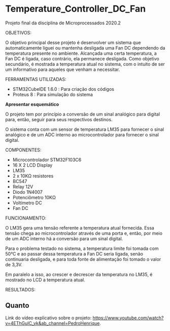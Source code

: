 # Temperature_Controller_DC_Fan
Projeto final da disciplina de Microprocessados 2020.2

OBJETIVOS:

O objetivo principal desse projeto é desenvolver um sistema que automaticamente liguei ou mantenha desligada uma Fan DC dependendo da temperatura presente no ambiente. Alcançada uma certa temperatura, a Fan DC é ligada, caso contrário, ela permanece desligada.
Como objetivo secundário, é mostrada a temperatura atual no sistema, com o intuito de ser um informativo para aqueles que venham a necessitar.  

FERRAMENTAS UTILIZADAS:

- STM32CubeIDE 1.6.0 : Para criação dos códigos
- Proteus 8 : Para simulação do sistema

**Apresentar esquemático**

O projeto tem por princípio a conversão de um sinal analógico para digital para, então, seguir para seus respectivos destinos.

O sistema conta com um sensor de temperatura LM35 para fornecer o sinal analógico e de um ADC interno ao microcontrolador para fornecer o sinal digital.

COMPONENTES:

- Microcontrolador STM32F103C6
- 16 X 2 LCD Display
- LM35
- 2 x 10KΩ resistores
- BC547
- Relay 12V
- Diodo 1N4007 
- Potenciômetro 10KΩ
- Voltímetro DC
- Fan DC

FUNCIONAMENTO:

O LM35 gera uma tensão referente a temperatura atual fornecida. Essa tensão chega ao microcontrolador através de uma porta e, então, por meio de um ADC interno há a conversão para um sinal digital. 

Para o problema testado no sistema, a temperatura limite foi tomada com 50°C e ao passar dessa temperatura a Fan DC seria ligada, senão continuaria desligada, e para toda fonte de alimentação foi tomado o valor de 3,3V. 

Em paralelo a isso, ao crescer e decrescer da temperatura no LM35, é mostrado no LCD a temperatura atual.

RESULTADOS:

Quanto 
- 

Link do vídeo explicativo sobre o projeto: https://www.youtube.com/watch?v=4EThGuIC_vk&ab_channel=PedroHenrique.

